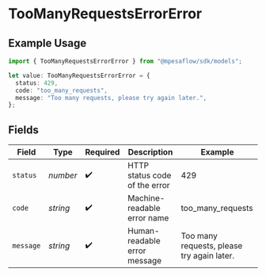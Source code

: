# TooManyRequestsErrorError

## Example Usage

```typescript
import { TooManyRequestsErrorError } from "@mpesaflow/sdk/models";

let value: TooManyRequestsErrorError = {
  status: 429,
  code: "too_many_requests",
  message: "Too many requests, please try again later.",
};
```

## Fields

| Field                                      | Type                                       | Required                                   | Description                                | Example                                    |
| ------------------------------------------ | ------------------------------------------ | ------------------------------------------ | ------------------------------------------ | ------------------------------------------ |
| `status`                                   | *number*                                   | :heavy_check_mark:                         | HTTP status code of the error              | 429                                        |
| `code`                                     | *string*                                   | :heavy_check_mark:                         | Machine-readable error name                | too_many_requests                          |
| `message`                                  | *string*                                   | :heavy_check_mark:                         | Human-readable error message               | Too many requests, please try again later. |